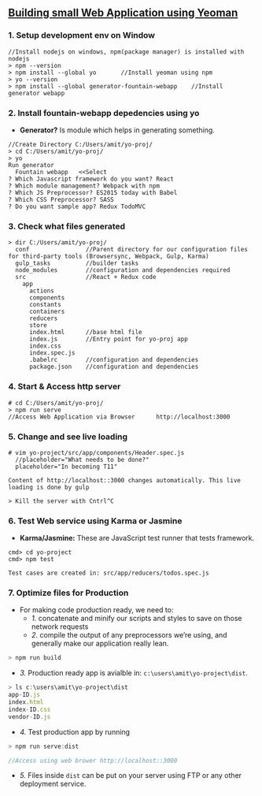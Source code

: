 ## [Building small Web Application using Yeoman](https://yeoman.io/codelab/)

### 1. Setup development env on Window
```console
//Install nodejs on windows, npm(package manager) is installed with nodejs
> npm --version
> npm install --global yo       //Install yeoman using npm
> yo --version
> npm install --global generator-fountain-webapp    //Install generator webapp
```
### 2. Install fountain-webapp depedencies using yo
- **Generator?** Is module which helps in generating something.
```console
//Create Directory C:/Users/amit/yo-proj/
> cd C:/Users/amit/yo-proj/
> yo
Run generator
  Fountain webapp   <<Select
? Which Javascript framework do you want? React
? Which module management? Webpack with npm
? Which JS Preprocessor? ES2015 today with Babel
? Which CSS Preprocessor? SASS
? Do you want sample app? Redux TodoMVC
```
### 3. Check what files generated
```console
> dir C:/Users/amit/yo-proj/
  conf                //Parent directory for our configuration files for third-party tools (Browsersync, Webpack, Gulp, Karma)
  gulp_tasks          //builder tasks
  node_modules        //configuration and dependencies required
  src                 //React + Redux code
    app
      actions
      components
      constants
      containers
      reducers
      store
      index.html      //base html file
      index.js        //Entry point for yo-proj app
      index.css
      index.spec.js   
      .babelrc        //configuration and dependencies
      package.json    //configuration and dependencies
```

### 4. Start & Access http server
```console
# cd C:/Users/amit/yo-proj/
> npm run serve
//Access Web Application via Browser      http://localhost:3000
```

### 5. Change and see live loading
```console
# vim yo-project/src/app/components/Header.spec.js
  //placeholder="What needs to be done?"
  placeholder="In becoming T11"
  
Content of http://localhost::3000 changes automatically. This live loading is done by gulp 

> Kill the server with Cntrl^C
```

### 6. Test Web service using Karma or Jasmine
- **Karma/Jasmine:** These are JavaScript test runner that tests framework.
```console
cmd> cd yo-project
cmd> npm test

Test cases are created in: src/app/reducers/todos.spec.js
```

### 7. Optimize files for Production
- For making code production ready, we need to:
  - *1.* concatenate and minify our scripts and styles to save on those network requests
  - *2.* compile the output of any preprocessors we’re using, and generally make our application really lean.
```js
> npm run build
```
  - *3.* Production ready app is avialble in: `c:\users\amit\yo-project\dist`.
```js
> ls c:\users\amit\yo-project\dist
app-ID.js
index.html
index-ID.css
vendor-ID.js
```
  - *4.* Test production app by running
```js
> npm run serve:dist

//Access using web brower http://localhost::3000
```
  - *5.* Files inside `dist` can be put on your server using FTP or any other deployment service.
